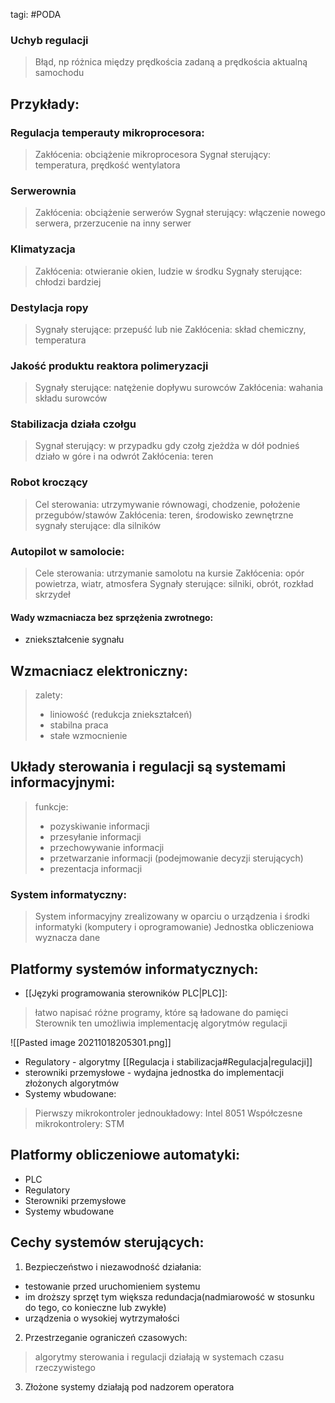 tagi: #PODA 

### Uchyb regulacji 
> Błąd, np różnica między prędkościa zadaną a prędkościa aktualną samochodu

## Przykłady:

### Regulacja temperauty mikroprocesora:
> Zakłócenia: obciążenie mikroprocesora
> Sygnał sterujący: temperatura, prędkość wentylatora

### Serwerownia
> Zakłócenia: obciążenie serwerów
> Sygnał sterujący: włączenie nowego serwera, przerzucenie na inny serwer

### Klimatyzacja
> Zakłócenia: otwieranie okien, ludzie w środku
> Sygnały sterujące: chłodzi bardziej

### Destylacja ropy
> Sygnały sterujące: przepuść lub nie
> Zakłócenia: skład chemiczny, temperatura

### Jakość produktu reaktora polimeryzacji
> Sygnały sterujące: natężenie dopływu surowców
> Zakłócenia: wahania składu surowców

### Stabilizacja działa czołgu
> Sygnał sterujący: w przypadku gdy czołg zjeżdża w dół podnieś działo w góre i na odwrót
> Zakłócenia: teren

### Robot kroczący
> Cel sterowania: utrzymywanie równowagi, chodzenie, położenie przegubów/stawów
> Zakłócenia: teren, środowisko zewnętrzne
> sygnały sterujące: dla silników

### Autopilot w samolocie:
> Cele sterowania: utrzymanie samolotu na kursie
> Zakłócenia: opór powietrza, wiatr, atmosfera
> Sygnały sterujące: silniki, obrót, rozkład skrzydeł

#### Wady wzmacniacza bez sprzężenia zwrotnego:
- zniekształcenie sygnału

## Wzmacniacz elektroniczny:
> zalety:
> - liniowość (redukcja zniekształceń)
> - stabilna praca
> - stałe wzmocnienie

## Układy sterowania i regulacji są systemami informacyjnymi:
> funkcje:
> - pozyskiwanie informacji
> - przesyłanie informacji
> - przechowywanie informacji
> - przetwarzanie informacji (podejmowanie decyzji sterujących)
> - prezentacja informacji

### System informatyczny:
> System informacyjny zrealizowany w oparciu o urządzenia i środki informatyki (komputery i oprogramowanie)
> Jednostka obliczeniowa wyznacza dane

## Platformy systemów informatycznych:
- [[Języki programowania sterowników PLC|PLC]]: 
> łatwo napisać różne programy, które są ładowane do pamięci
> Sterownik ten umożliwia implementację algorytmów regulacji

![[Pasted image 20211018205301.png]]

- Regulatory - algorytmy [[Regulacja i stabilizacja#Regulacja|regulacji]]
- sterowniki przemysłowe - wydajna jednostka do implementacji złożonych algorytmów
- Systemy wbudowane:
> Pierwszy mikrokontroler jednoukładowy: Intel 8051
> Współczesne mikrokontrolery: STM

## Platformy obliczeniowe automatyki:
- PLC
- Regulatory
- Sterowniki przemysłowe
- Systemy wbudowane

## Cechy systemów sterujących:
1. Bezpieczeństwo i niezawodność działania:
- testowanie przed uruchomieniem systemu
- im droższy sprzęt tym większa redundacja(nadmiarowość w stosunku do tego, co konieczne lub zwykłe)
- urządzenia o wysokiej wytrzymałości

2. Przestrzeganie ograniczeń czasowych:
> algorytmy sterowania i regulacji działają w systemach czasu rzeczywistego

3. Złożone systemy działają pod nadzorem operatora


